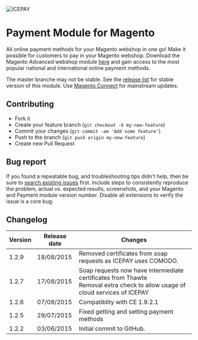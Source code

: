 ![ICEPAY](https://camo.githubusercontent.com/49043ebb42bd9b98941d6013761d4aadcd33f14f/68747470733a2f2f6963657061792e636f6d2f6e6c2f77702d636f6e74656e742f7468656d65732f6963657061792f696d616765732f6865616465722f6c6f676f2e737667)

# Payment Module for Magento

All online payment methods for your Magento webshop in one go! Make it possible for customers to pay in your Magento webshop. Download the Magento Advanced webshop module [here](https://github.com/icepay/Magento/releases) and gain access to the most popular national and international online payment methods.

The master branche may not be stable. See the [release list](https://github.com/icepay/Magento/releases) for stable version of this module. Use [Magento Connect](http://www.magentocommerce.com/magento-connect/icepay-payment-advanced.html) for mainstream updates.

## Contributing ##

* Fork it
* Create your feature branch (`git checkout -b my-new-feature`)
* Commit your changes (`git commit -am 'Add some feature'`)
* Push to the branch (`git push origin my-new-feature`)
* Create new Pull Request

## Bug report ##

If you found a repeatable bug, and troubleshooting tips didn't help, then be sure to [search existing issues](https://github.com/icepay/Magento/issues) first. Include steps to consistently reproduce the problem, actual vs. expected results, screenshots, and your Magento and Payment module version number. Disable all extensions to verify the issue is a core bug.

## Changelog ##

Version      | Release date   | Changes
------------ | -------------- | ------------------------
1.2.9        | 18/08/2015     | Removed certificates from soap requests as ICEPAY uses COMODO.
1.2.7        | 17/08/2015     | Soap requests now have intermediate certificates from Thawte<br>Removal extra check to allow usage of cloud services of ICEPAY
1.2.6        | 07/08/2015     | Compatiblity with CE 1.9.2.1
1.2.5        | 29/07/2015     | Fixed getting and setting payment methods
1.2.2        | 03/06/2015     | Initial commit to GitHub.
